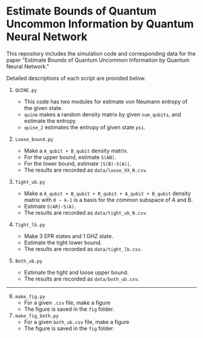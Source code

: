 # Estimate Bounds of Quantum Uncommon Information by Quantum Neural Network

This repository includes the simulation code and corresponding data for the paper "Estimate Bounds of Quantum Uncommon Information by Quantum Neural Network."

Detailed descriptions of each script are provided below.

1. `QUINE.py`
   - This code has two modules for estimate von Neumann entropy of the given state.
   - `quine` makes a random density matrix by given `num_qubits`, and estimate the entropy.
   - `quine_2` estimates the entropy of given state `psi`.
     
2. `Loose_bound.py`
   - Make a `A_qubit + B_qubit` density matrix.
   - For the upper bound, estimate `S(AB)`.
   - For the lower bound, estimate `|S(B)-S(A)|`.
   - The results are recorded as `data/loose_XX_N.csv`.
   
3. `Tight_ub.py`
   - Make a `A_qubit + B_qubit + R_qubit + A_qubit + B_qubit` density matrix with `0 ~ k-1` is a basis for the common subspace of A and B.
   - Estimate `S(AR)-S(A)`.
   - The results are recorded as `data/tight_ub_N.csv`.

4. `Tight_lb.py`
   - Make 3 EPR states and 1 GHZ state.
   - Estimate the tight lower bound.
   - The results are recorded as `data/tight_lb.csv`.

5. `Both_ub.py`
   - Estimate the tight and loose upper bound.
   - The results are recorded as `data/both_ub.csv`.

---

6. `make_fig.py`
   - For a given `.csv` file, make a figure
   - The figure is saved in the `fig` folder.
7. `make_fig_both.py`
   - For a given `both_ub.csv` file, make a figure
   - The figure is saved in the `fig` folder.
